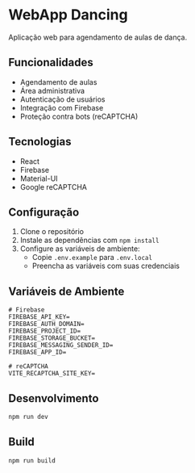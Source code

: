 # WebApp Dancing

Aplicação web para agendamento de aulas de dança.

## Funcionalidades

- Agendamento de aulas
- Área administrativa
- Autenticação de usuários
- Integração com Firebase
- Proteção contra bots (reCAPTCHA)

## Tecnologias

- React
- Firebase
- Material-UI
- Google reCAPTCHA

## Configuração

1. Clone o repositório
2. Instale as dependências com `npm install`
3. Configure as variáveis de ambiente:
   - Copie `.env.example` para `.env.local`
   - Preencha as variáveis com suas credenciais

## Variáveis de Ambiente

```env
# Firebase
FIREBASE_API_KEY=
FIREBASE_AUTH_DOMAIN=
FIREBASE_PROJECT_ID=
FIREBASE_STORAGE_BUCKET=
FIREBASE_MESSAGING_SENDER_ID=
FIREBASE_APP_ID=

# reCAPTCHA
VITE_RECAPTCHA_SITE_KEY=
```

## Desenvolvimento

```bash
npm run dev
```

## Build

```bash
npm run build
```
